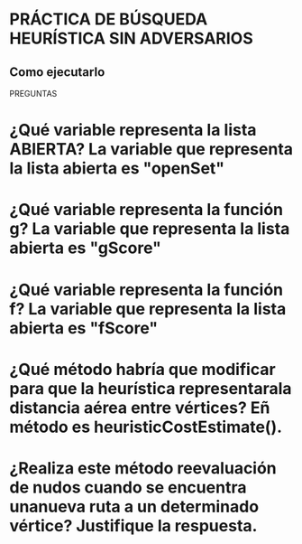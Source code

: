 # PRÁCTICA DE BÚSQUEDA HEURÍSTICA SIN ADVERSARIOS


## Como ejecutarlo







PREGUNTAS 
# ¿Qué variable representa la lista ABIERTA? La variable que representa la lista abierta es "openSet"
# ¿Qué variable representa la función g? La variable que representa la lista abierta es "gScore"
# ¿Qué variable representa la función f? La variable que representa la lista abierta es "fScore"
# ¿Qué método habría que modificar para que la heurística representarala distancia aérea entre vértices? Eñ método es heuristicCostEstimate().
# ¿Realiza este método reevaluación de nudos cuando se encuentra unanueva ruta a un determinado vértice? Justifique la respuesta.